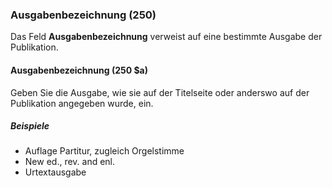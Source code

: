 ### Ausgabenbezeichnung (250)

Das Feld **Ausgabenbezeichnung** verweist auf eine bestimmte Ausgabe der Publikation.

#### Ausgabenbezeichnung (250 $a)

Geben Sie die Ausgabe, wie sie auf der Titelseite oder anderswo auf der Publikation angegeben wurde, ein.

##### Beispiele

- Auflage Partitur, zugleich Orgelstimme
- New ed., rev. and enl.
- Urtextausgabe
